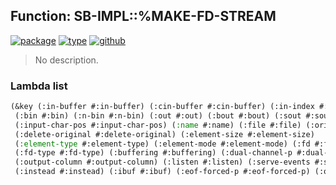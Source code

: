 ## Function: SB-IMPL::%MAKE-FD-STREAM
[![package](https://img.shields.io/badge/Package-SB--IMPL-5f9ea0.svg?style=social&colorA=999999)](../) [![type](https://img.shields.io/badge/Type-Function-5f9ea0.svg?style=social&colorA=999999)](../#function) [![github](https://img.shields.io/badge/GitHub-View_the_source-5f9ea0.svg?style=social&colorA=999999&logo=github)](https://github.com/sbcl/sbcl/blob/master/src/code/fd-stream.lisp/) 

> No description.

### Lambda list
```cl
(&key (:in-buffer #:in-buffer) (:cin-buffer #:cin-buffer) (:in-index #:in-index) (:in #:in)
 (:bin #:bin) (:n-bin #:n-bin) (:out #:out) (:bout #:bout) (:sout #:sout) (:misc #:misc)
 (:input-char-pos #:input-char-pos) (:name #:name) (:file #:file) (:original #:original)
 (:delete-original #:delete-original) (:element-size #:element-size)
 (:element-type #:element-type) (:element-mode #:element-mode) (:fd #:fd)
 (:fd-type #:fd-type) (:buffering #:buffering) (:dual-channel-p #:dual-channel-p)
 (:output-column #:output-column) (:listen #:listen) (:serve-events #:serve-events)
 (:instead #:instead) (:ibuf #:ibuf) (:eof-forced-p #:eof-forced-p) (:obuf #:obuf) ..)
```
